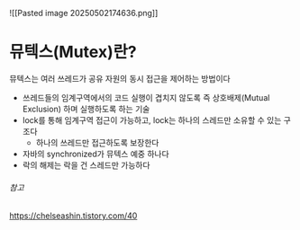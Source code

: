 ![[Pasted image 20250502174636.png]]
# 뮤텍스(Mutex)란?
뮤텍스는 여러 쓰레드가 공유 자원의 동시 접근을 제어하는 방법이다
* 쓰레드들의 임계구역에서의 코드 실행이 겹치지 않도록 즉 상호배제(Mutual Exclusion) 하며 실행하도록 하는 기술
* lock를 통해 임계구역 접근이 가능하고, lock는 하나의 스레드만 소유할 수 있는 구조다
	* 하나의 쓰레드만 접근하도록 보장한다
* 자바의 synchronized가 뮤텍스 예중 하나다
* 락의 해제는 락을 건 스레드만 가능하다
###### 참고
https://chelseashin.tistory.com/40